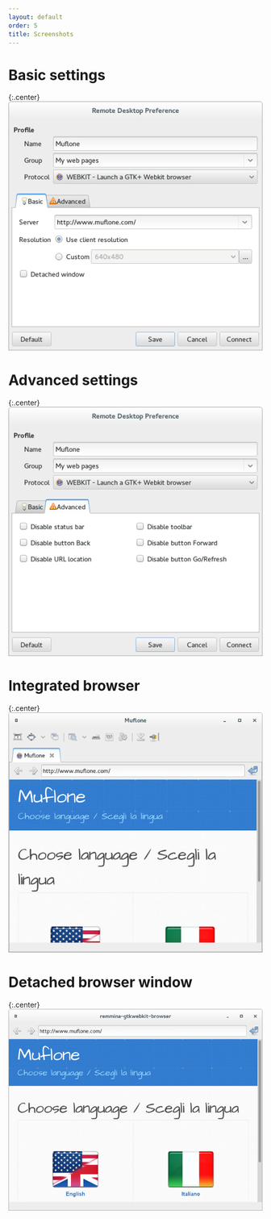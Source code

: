 ```yaml
---
layout: default
order: 5
title: Screenshots
---
```

# Basic settings

{:.center}
![Basic settings](/resources/remmina-plugin-webkit/archive/latest/english/general.png)

# Advanced settings

{:.center}
![Advanced settings](/resources/remmina-plugin-webkit/archive/latest/english/advanced.png)

# Integrated browser

{:.center}
![Integrated browser](/resources/remmina-plugin-webkit/archive/latest/english/integrated.png)

# Detached browser window

{:.center}
![Detached browser window](/resources/remmina-plugin-webkit/archive/latest/english/detached.png)